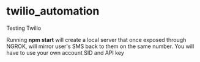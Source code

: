 # twilio_automation
Testing Twilio

Running **npm start** will create a local server that once exposed through NGROK, will mirror user's SMS back to them on the same number.
You will have to use your own account SID and API key
